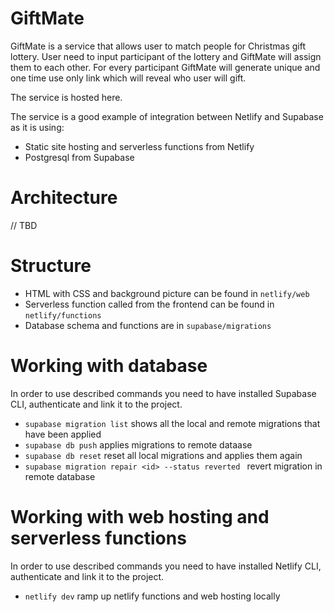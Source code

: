# GiftMate

GiftMate is a service that allows user to match people for Christmas gift lottery. User need to input participant of the lottery and GiftMate will assign them to each other. For every participant GiftMate will generate unique and one time use only link which will reveal who user will gift.

The service is hosted here.

The service is a good example of integration between Netlify and Supabase as it is using:
* Static site hosting and serverless functions from Netlify
* Postgresql from Supabase

# Architecture

// TBD

# Structure

* HTML with CSS and background picture can be found in `netlify/web`
* Serverless function called from the frontend can be found in `netlify/functions`
* Database schema and functions are in `supabase/migrations`

# Working with database

In order to use described commands you need to have installed Supabase CLI, authenticate and link it to the project.

* `supabase migration list` shows all the local and remote migrations that have been applied
* `supabase db push` applies migrations to remote dataase
* `supabase db reset` reset all local migrations and applies them again
* `supabase migration repair <id> --status reverted ` revert migration in remote database

# Working with web hosting and serverless functions

In order to use described commands you need to have installed Netlify CLI, authenticate and link it to the project.

* `netlify dev` ramp up netlify functions and web hosting locally

